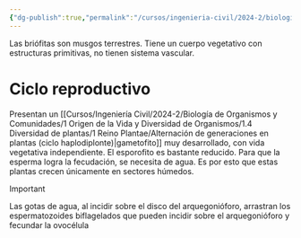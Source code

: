 ```yaml
---
{"dg-publish":true,"permalink":"/cursos/ingenieria-civil/2024-2/biologia-de-organismos-y-comunidades/1-origen-de-la-vida-y-diversidad-de-organismos/1-4-diversidad-de-plantas/1-reino-plantae/2-subreino-viridiplantae/2-superdivision-bryophyta-sensu-lato/superdivision-bryophyta-sensu-lato/","tags":["P1BIO110C","C2BIO110C"]}
---
```


Las briófitas son musgos terrestres. Tiene un cuerpo vegetativo con estructuras primitivas, no tienen sistema vascular.
# Ciclo reproductivo
Presentan un [[Cursos/Ingeniería Civil/2024-2/Biología de Organismos y Comunidades/1 Origen de la Vida y Diversidad de Organismos/1.4 Diversidad de plantas/1 Reino Plantae/Alternación de generaciones en plantas (ciclo haplodiplonte)\|gametofito]] muy desarrollado, con vida vegetativa independiente. El esporofito es bastante reducido. Para que la esperma logra la fecudación, se necesita de agua. Es por esto que estas plantas crecen únicamente en sectores húmedos.

> [!important]
> Las gotas de agua, al incidir sobre el disco del arquegonióforo, arrastran los espermatozoides biflagelados que pueden incidir sobre el arquegonióforo y fecundar la ovocélula
